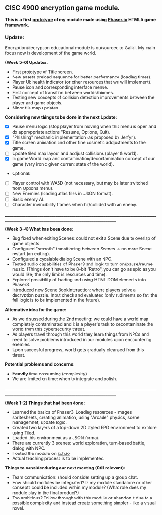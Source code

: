 ## CISC 4900 encryption game module.
**This is a first [prototype](https://vladglad.itch.io/phaser-rpg?secret=6ltnySNslGpibAeh8dyZCC8PotI) of my module made using [Phaser.io](https://phaser.io) HTML5 game framework.**

### Update:
Encryption/decryption educational module is outsourced to Gallal. 
My main focus now is development of the game world.

**(Week 5-6) Updates:**
* First prototype of Title screen.
* New assets preload sequence for better performance (loading times).
* Player UI: health indicator (or other resources that we will implement).
* Pause icon and corresponding interface menue.
* First concept of transition between worlds/biomes.
* Testing new concepts of collision detection improvements between the player and game objects.
* Minor tile map updates.

**Considering new things to be done in the next Update:**
- [X] Pause menu logic (stop player from moving when this menu is open and do approppriate actions "Resume, Options, Quit).
- [X] "Phishing" mechanic implementation (as proposed by Jerfyn).
- [X] Title screen animation and other fine cosmetic addjustments to the game.
- [ ] Update tiled map layout and addjust collisions (player & world).
- [X] In game World map and contamination/decontamination concept of our game (very ironic given current state of the world).

* Optional:
- [ ] Player control with WASD (not necessary, but may be later switched from Options menu).
- [ ] New Enemies (loading atlas files in .JSON format).
- [ ] Basic enemy AI.
- [ ] Character invincibility frames when hit/collided with an enemy.

**__________________________________________________________________________________________________________________________________**

**(Week 3-4) What has been done:**
* Bug fixed when exiting Scenes: could not exit a Scene due to overlap of game objects.
* Configured "smooth" transitioning between Scenes -> no more Scene restart (on exiting).
* Configured a cycalable dialog Scene with an NPC.
* Tested audio capabilities of Phaser3 and logic to turn on/pause/reume music. (Things don't have to be 8-bit "Retro", you can go as epic as you would like; the only limit is resources and time).
* Explored possibility of loading and using HTML DOM elements into Phaser3.
* Introduced new Scene BookInteraction: where players solve a decryption puzzle. Input check and evaluated (only rudiments so far; the full logic is to be implemented in the future).

**Alternative idea for the game:**
* As we disussed during the 2nd meeting: we could have a world map completely contaminated and it is a player's task to decontaminate the world from this cybersecurity threat. 
* As players travel through this world they learn things from NPCs and need to solve problems introduced in our modules upon encountering enemies.
* Upon succesful progress, world gets gradually cleansed from this threat.

**Potential problems and concerns:**
* **Heavily** time consuming (complexity).
* We are limited on time: when to integrate and polish.

**__________________________________________________________________________________________________________________________________**

**(Week 1-2) Things that had been done:**
* Learned the basics of Phaser3: Loading resources - images spritesheets, creating animation, using "Arcade" physics, scene managemnet, update logic.
* Created two layers of a top-down 2D styled RPG environment to explore using [Tiled](https://www.mapeditor.org "map editor").
* Loaded this environment as a JSON format.
* There are currently 3 scenes: world exploration, turn-based battle, dialog with NPC.
* Hosted the module on [itch.io](https://vladglad.itch.io/phaser-rpg?secret=6ltnySNslGpibAeh8dyZCC8PotI)
* Actual teaching process is to be implemented.

**Things to consider during our next meeting (Still relevant):**
* Team communication: should consider setting up a group chat.
* How should modules be integrated? Is my module standalone or other consepts could be included within my module? (What role does my module play in the final product?)
* Too ambitious? Follow through with this module or abandon it due to a possible complexity and instead create something simpler - like a visual novel.
